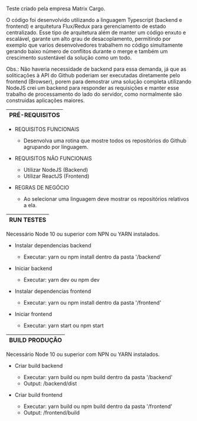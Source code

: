 Teste criado pela empresa Matrix Cargo.

O código foi desenvolvido utilizando a linguagem Typescript (backend e frontend) e arquitetura Flux/Redux para gerenciamento de estado centralizado. Esse tipo de arquitetura além de manter um código enxuto e escalável, garante um alto grau de desacoplamento, permitindo por exemplo que varios desenvolvedores trabalhem no código simultamente gerando baixo número de conflitos durante o merge e também um crescimento sustentável da solução como um todo.

Obs.: Não haveria necessidade de backend para essa demanda, já que as soliticações à API do Github poderiam ser executadas diretamente pelo frontend (Browser), porem para demostrar uma solução completa utilizando NodeJS crei um backend para responder as requisições e manter esse trabalho de processamento do lado do servidor, como normalmente são construidas aplicações maiores.

| PRÉ-REQUISITOS
|---------------

  * REQUISITOS FUNCIONAIS
    - Desenvolva uma rotina que mostre todos os repositórios do Github agrupando por linguagem.

  * REQUISITOS NÃO FUNCIONAIS
    - Utilizar NodeJS (Backend)
    - Utilizar ReactJS (Frontend)

  * REGRAS DE NEGÓCIO
    - Ao selecionar uma linguagem deve mostrar os repositórios relativos a ela.


| RUN TESTES
|---------------

  Necessário Node 10 ou superior com NPN ou YARN instalados.

  * Instalar dependencias backend
    - Executar: yarn ou npm install dentro da pasta '/backend'

  * Iniciar backend
    - Executar: yarn dev ou npm dev

  * Instalar dependencias frontend
    - Executar: yarn ou npm install dentro da pasta '/frontend'

  * Iniciar frontend
    - Executar: yarn start ou npm start


| BUILD PRODUÇÃO
|---------------

  Necessário Node 10 ou superior com NPN ou YARN instalados.

  * Criar build backend
    - Executar: yarn build ou npm build dentro da pasta '/backend'
    - Output: /backend/dist

  * Criar build frontend
    - Executar: yarn build ou npm build dentro da pasta '/frontend'
    - Output: /frontend/build

